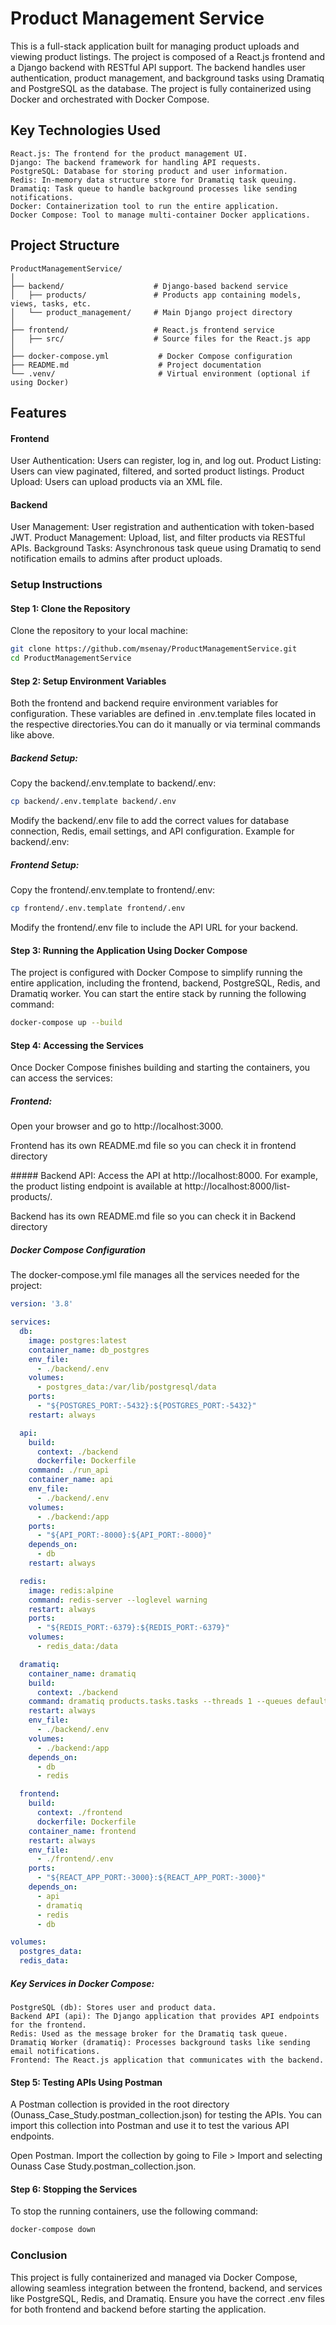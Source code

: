 # Product Management Service

This is a full-stack application built for managing product uploads and viewing product listings. The project is composed of a React.js frontend and a Django backend with RESTful API support. The backend handles user authentication, product management, and background tasks using Dramatiq and PostgreSQL as the database. The project is fully containerized using Docker and orchestrated with Docker Compose.

## Key Technologies Used

```text
React.js: The frontend for the product management UI.
Django: The backend framework for handling API requests.
PostgreSQL: Database for storing product and user information.
Redis: In-memory data structure store for Dramatiq task queuing.
Dramatiq: Task queue to handle background processes like sending notifications.
Docker: Containerization tool to run the entire application.
Docker Compose: Tool to manage multi-container Docker applications.
```

## Project Structure

```text
ProductManagementService/
│
├── backend/                    # Django-based backend service
│   ├── products/               # Products app containing models, views, tasks, etc.
│   └── product_management/     # Main Django project directory
│
├── frontend/                   # React.js frontend service
│   ├── src/                    # Source files for the React.js app
│
├── docker-compose.yml           # Docker Compose configuration
├── README.md                    # Project documentation
└── .venv/                       # Virtual environment (optional if using Docker)
```

## Features

#### Frontend
User Authentication: Users can register, log in, and log out.
Product Listing: Users can view paginated, filtered, and sorted product listings.
Product Upload: Users can upload products via an XML file.
#### Backend
User Management: User registration and authentication with token-based JWT.
Product Management: Upload, list, and filter products via RESTful APIs.
Background Tasks: Asynchronous task queue using Dramatiq to send notification emails to admins after product uploads.

### Setup Instructions

#### Step 1: Clone the Repository
Clone the repository to your local machine:
```bash
git clone https://github.com/msenay/ProductManagementService.git
cd ProductManagementService
```
#### Step 2: Setup Environment Variables
Both the frontend and backend require environment variables for configuration. These variables are defined in .env.template files located in the respective directories.You can do it manually or via terminal commands like above.

##### Backend Setup:
Copy the backend/.env.template to backend/.env:
```bash
cp backend/.env.template backend/.env
```
Modify the backend/.env file to add the correct values for database connection, Redis, email settings, and API configuration.
Example for backend/.env:

##### Frontend Setup:
Copy the frontend/.env.template to frontend/.env:
```bash
cp frontend/.env.template frontend/.env
```
Modify the frontend/.env file to include the API URL for your backend.

#### Step 3: Running the Application Using Docker Compose
The project is configured with Docker Compose to simplify running the entire application, including the frontend, backend, PostgreSQL, Redis, and Dramatiq worker. You can start the entire stack by running the following command:

```bash
docker-compose up --build
```
#### Step 4: Accessing the Services
Once Docker Compose finishes building and starting the containers, you can access the services:

##### Frontend:
Open your browser and go to http://localhost:3000.
<p>Frontend has its own README.md file so you can check it in frontend directory</p>
##### Backend API:
Access the API at http://localhost:8000.
For example, the product listing endpoint is available at http://localhost:8000/list-products/.
<p>Backend has its own README.md file so you can check it in Backend directory</p>

##### Docker Compose Configuration
The docker-compose.yml file manages all the services needed for the project:

```yaml
version: '3.8'

services:
  db:
    image: postgres:latest
    container_name: db_postgres
    env_file:
      - ./backend/.env
    volumes:
      - postgres_data:/var/lib/postgresql/data
    ports:
      - "${POSTGRES_PORT:-5432}:${POSTGRES_PORT:-5432}"
    restart: always

  api:
    build:
      context: ./backend
      dockerfile: Dockerfile
    command: ./run_api
    container_name: api
    env_file:
      - ./backend/.env
    volumes:
      - ./backend:/app
    ports:
      - "${API_PORT:-8000}:${API_PORT:-8000}"
    depends_on:
      - db
    restart: always

  redis:
    image: redis:alpine
    command: redis-server --loglevel warning
    restart: always
    ports:
      - "${REDIS_PORT:-6379}:${REDIS_PORT:-6379}"
    volumes:
      - redis_data:/data

  dramatiq:
    container_name: dramatiq
    build:
      context: ./backend
    command: dramatiq products.tasks.tasks --threads 1 --queues default --path /app
    restart: always
    env_file:
      - ./backend/.env
    volumes:
      - ./backend:/app
    depends_on:
      - db
      - redis

  frontend:
    build:
      context: ./frontend
      dockerfile: Dockerfile
    container_name: frontend
    restart: always
    env_file:
      - ./frontend/.env
    ports:
      - "${REACT_APP_PORT:-3000}:${REACT_APP_PORT:-3000}"
    depends_on:
      - api
      - dramatiq
      - redis
      - db

volumes:
  postgres_data:
  redis_data:
```

##### Key Services in Docker Compose:
```text
PostgreSQL (db): Stores user and product data.
Backend API (api): The Django application that provides API endpoints for the frontend.
Redis: Used as the message broker for the Dramatiq task queue.
Dramatiq Worker (dramatiq): Processes background tasks like sending email notifications.
Frontend: The React.js application that communicates with the backend.
```
####  Step 5: Testing APIs Using Postman
A Postman collection is provided in the root directory (Ounass_Case_Study.postman_collection.json) for testing the APIs. You can import this collection into Postman and use it to test the various API endpoints.

Open Postman. Import the collection by going to File > Import and selecting Ounass Case Study.postman_collection.json.

####  Step 6: Stopping the Services
To stop the running containers, use the following command:

```bash
docker-compose down
```

### Conclusion

This project is fully containerized and managed via Docker Compose, allowing seamless integration between the frontend, backend, and services like PostgreSQL, Redis, and Dramatiq. Ensure you have the correct .env files for both frontend and backend before starting the application.